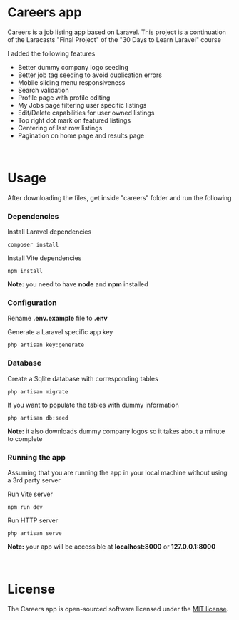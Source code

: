 # Careers app

Careers is a job listing app based on Laravel. This project is a continuation of the Laracasts "Final Project" of the "30 Days to Learn Laravel" course

I added the following features

- Better dummy company logo seeding
- Better job tag seeding to avoid duplication errors
- Mobile sliding menu responsiveness
- Search validation
- Profile page with profile editing
- My Jobs page filtering user specific listings
- Edit/Delete capabilities for user owned listings
- Top right dot mark on featured listings
- Centering of last row listings
- Pagination on home page and results page

<br />

# Usage

After downloading the files, get inside "careers" folder and run the following 

### Dependencies
Install Laravel dependencies
```
composer install
```

Install Vite dependencies
```
npm install
```
**Note:** you need to have **node** and **npm** installed

### Configuration
Rename **.env.example** file to **.env**

Generate a Laravel specific app key
```
php artisan key:generate
```

### Database
Create a Sqlite database with corresponding tables
```
php artisan migrate
```

If you want to populate the tables with dummy information
```
php artisan db:seed
```
**Note:** it also downloads dummy company logos so it takes about a minute to complete

### Running the app
Assuming that you are running the app in your local machine without using a 3rd party server

Run Vite server
```
npm run dev
```

Run HTTP server

```
php artisan serve
```
**Note:** your app will be accessible at **localhost:8000** or **127.0.0.1:8000**

<br />

# License

The Careers app is open-sourced software licensed under the [MIT license](https://opensource.org/licenses/MIT).
